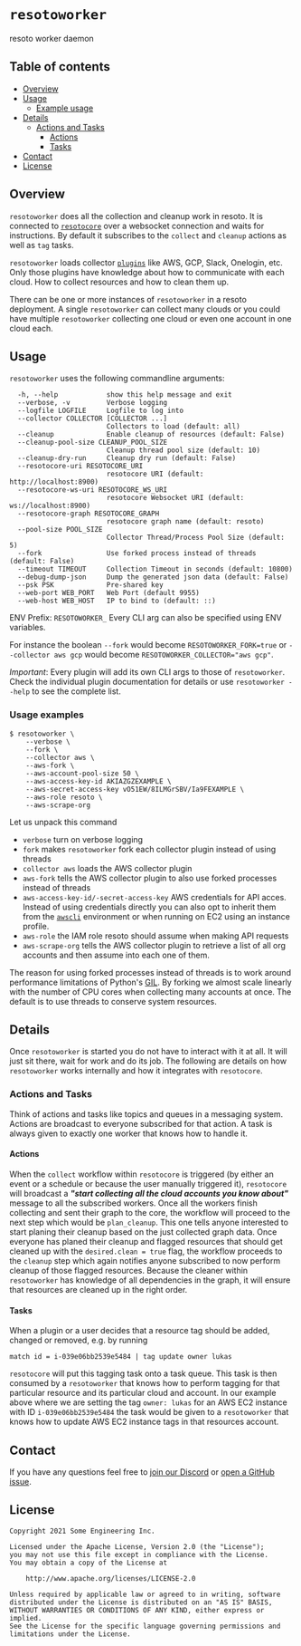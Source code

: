 # `resotoworker`
resoto worker daemon


## Table of contents

* [Overview](#overview)
* [Usage](#usage)
    * [Example usage](#example-usage)
* [Details](#details)
    * [Actions and Tasks](#actions-and-tasks)
        * [Actions](#actions)
        * [Tasks](#tasks)
* [Contact](#contact)
* [License](#license)


## Overview
`resotoworker` does all the collection and cleanup work in resoto. It is connected to [`resotocore`](../resotocore/) over a websocket connection and waits for instructions. By default it subscribes to the `collect` and `cleanup` actions as well as `tag` tasks.

`resotoworker` loads collector [`plugins`](../plugins/) like AWS, GCP, Slack, Onelogin, etc.
Only those plugins have knowledge about how to communicate with each cloud. How to collect resources and how to clean them up.

There can be one or more instances of `resotoworker` in a resoto deployment. A single `resotoworker` can collect many clouds or you could have multiple `resotoworker` collecting one cloud or even one account in one cloud each.


## Usage
`resotoworker` uses the following commandline arguments:
```
  -h, --help            show this help message and exit
  --verbose, -v         Verbose logging
  --logfile LOGFILE     Logfile to log into
  --collector COLLECTOR [COLLECTOR ...]
                        Collectors to load (default: all)
  --cleanup             Enable cleanup of resources (default: False)
  --cleanup-pool-size CLEANUP_POOL_SIZE
                        Cleanup thread pool size (default: 10)
  --cleanup-dry-run     Cleanup dry run (default: False)
  --resotocore-uri RESOTOCORE_URI
                        resotocore URI (default: http://localhost:8900)
  --resotocore-ws-uri RESOTOCORE_WS_URI
                        resotocore Websocket URI (default: ws://localhost:8900)
  --resotocore-graph RESOTOCORE_GRAPH
                        resotocore graph name (default: resoto)
  --pool-size POOL_SIZE
                        Collector Thread/Process Pool Size (default: 5)
  --fork                Use forked process instead of threads (default: False)
  --timeout TIMEOUT     Collection Timeout in seconds (default: 10800)
  --debug-dump-json     Dump the generated json data (default: False)
  --psk PSK             Pre-shared key
  --web-port WEB_PORT   Web Port (default 9955)
  --web-host WEB_HOST   IP to bind to (default: ::)
```

ENV Prefix: `RESOTOWORKER_`
Every CLI arg can also be specified using ENV variables.

For instance the boolean `--fork` would become `RESOTOWORKER_FORK=true` or `--collector aws gcp` would become `RESOTOWORKER_COLLECTOR="aws gcp"`.

*Important*: Every plugin will add its own CLI args to those of `resotoworker`. Check the individual plugin documentation for details or use `resotoworker --help` to see the complete list.


### Usage examples
```
$ resotoworker \
    --verbose \
    --fork \
    --collector aws \
    --aws-fork \
    --aws-account-pool-size 50 \
    --aws-access-key-id AKIAZGZEXAMPLE \
    --aws-secret-access-key vO51EW/8ILMGrSBV/Ia9FEXAMPLE \
    --aws-role resoto \
    --aws-scrape-org
```

Let us unpack this command
- `verbose` turn on verbose logging
- `fork` makes `resotoworker` fork each collector plugin instead of using threads
- `collector aws` loads the AWS collector plugin
- `aws-fork` tells the AWS collector plugin to also use forked processes instead of threads
- `aws-access-key-id/-secret-access-key` AWS credentials for API acces. Instead of using credentials directly you can also opt to inherit them from the [`awscli`](https://aws.amazon.com/cli/) environment or when running on EC2 using an instance profile.
- `aws-role` the IAM role resoto should assume when making API requests
- `aws-scrape-org` tells the AWS collector plugin to retrieve a list of all org accounts and then assume into each one of them.

The reason for using forked processes instead of threads is to work around performance limitations of Python's [GIL](https://en.wikipedia.org/wiki/Global_interpreter_lock). By forking we almost scale linearly with the number of CPU cores when collecting many accounts at once. The default is to use threads to conserve system resources.


## Details
Once `resotoworker` is started you do not have to interact with it at all. It will just sit there, wait for work and do its job. The following are details on how `resotoworker` works internally and how it integrates with `resotocore`.


### Actions and Tasks
Think of actions and tasks like topics and queues in a messaging system. Actions are broadcast to everyone subscribed for that action. A task is always given to exactly one worker that knows how to handle it.


#### Actions
When the `collect` workflow within `resotocore` is triggered (by either an event or a schedule or because the user manually triggered it), `resotocore` will broadcast a ***"start collecting all the cloud accounts you know about"*** message to all the subscribed workers.
Once all the workers finish collecting and sent their graph to the core, the workflow will proceed to the next step which would be `plan_cleanup`. This one tells anyone interested to start planing their cleanup based on the just collected graph data. Once everyone has planed their cleanup and flagged resources that should get cleaned up with the `desired.clean = true` flag, the workflow proceeds to the `cleanup` step which again notifies anyone subscribed to now perform cleanup of those flagged resources. Because the cleaner within `resotoworker` has knowledge of all dependencies in the graph, it will ensure that resources are cleaned up in the right order.


#### Tasks
When a plugin or a user decides that a resource tag should be added, changed or removed, e.g. by running
```
match id = i-039e06bb2539e5484 | tag update owner lukas
```
`resotocore` will put this tagging task onto a task queue. This task is then consumed by a `resotoworker` that knows how to perform tagging for that particular resource and its particular cloud and account. In our example above where we are setting the tag `owner: lukas` for an AWS EC2 instance with ID `i-039e06bb2539e5484` the task would be given to a `resotoworker` that knows how to update AWS EC2 instance tags in that resources account.


## Contact
If you have any questions feel free to [join our Discord](https://discord.gg/someengineering) or [open a GitHub issue](https://github.com/someengineering/resoto/issues/new).


## License
```
Copyright 2021 Some Engineering Inc.

Licensed under the Apache License, Version 2.0 (the "License");
you may not use this file except in compliance with the License.
You may obtain a copy of the License at

    http://www.apache.org/licenses/LICENSE-2.0

Unless required by applicable law or agreed to in writing, software
distributed under the License is distributed on an "AS IS" BASIS,
WITHOUT WARRANTIES OR CONDITIONS OF ANY KIND, either express or implied.
See the License for the specific language governing permissions and
limitations under the License.
```
